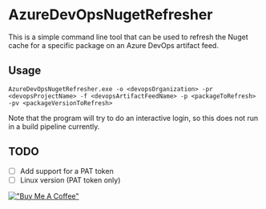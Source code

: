 # AzureDevOpsNugetRefresher

This is a simple command line tool that can be used to refresh the Nuget cache for a specific package on an Azure DevOps artifact feed.

## Usage
```
AzureDevOpsNugetRefresher.exe -o <devopsOrganization> -pr <devopsProjectName> -f <devopsArtifactFeedName> -p <packageToRefresh> -pv <packageVersionToRefresh>
```

Note that the program will try to do an interactive login, so this does not run in a build pipeline currently.

## TODO
- [ ] Add support for a PAT token
- [ ] Linux version (PAT token only)

[!["Buy Me A Coffee"](https://www.buymeacoffee.com/assets/img/custom_images/orange_img.png)](https://www.buymeacoffee.com/chorn)
